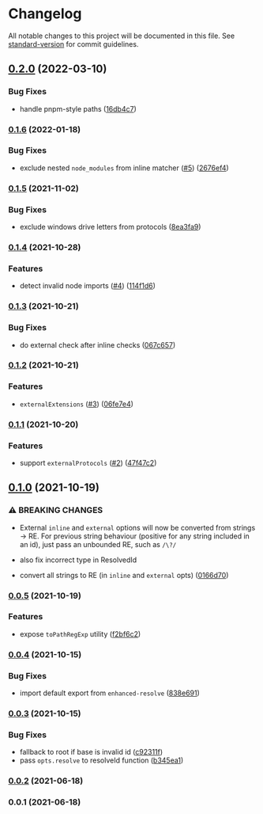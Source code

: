 # Changelog

All notable changes to this project will be documented in this file. See [standard-version](https://github.com/conventional-changelog/standard-version) for commit guidelines.

## [0.2.0](https://github.com/unjs/externality/compare/v0.1.6...v0.2.0) (2022-03-10)


### Bug Fixes

* handle pnpm-style paths ([16db4c7](https://github.com/unjs/externality/commit/16db4c7e6fb83e8427746c843a64a526a19ffe00))

### [0.1.6](https://github.com/unjs/externality/compare/v0.1.5...v0.1.6) (2022-01-18)


### Bug Fixes

* exclude nested `node_modules` from inline matcher ([#5](https://github.com/unjs/externality/issues/5)) ([2676ef4](https://github.com/unjs/externality/commit/2676ef4547508cd04c82d61797795e8f23c479c5))

### [0.1.5](https://github.com/unjs/externality/compare/v0.1.4...v0.1.5) (2021-11-02)


### Bug Fixes

* exclude windows drive letters from protocols ([8ea3fa9](https://github.com/unjs/externality/commit/8ea3fa947cfa0bdd9d503c9bf35f56841a9b68e0))

### [0.1.4](https://github.com/unjs/externality/compare/v0.1.3...v0.1.4) (2021-10-28)


### Features

* detect invalid node imports ([#4](https://github.com/unjs/externality/issues/4)) ([114f1d6](https://github.com/unjs/externality/commit/114f1d6ad947fe0da2c472c65e73592ec983c6a2))

### [0.1.3](https://github.com/unjs/externality/compare/v0.1.2...v0.1.3) (2021-10-21)


### Bug Fixes

* do external check after inline checks ([067c657](https://github.com/unjs/externality/commit/067c6577ccbc52cd7cc6b50bddfff26c39fa7d34))

### [0.1.2](https://github.com/unjs/externality/compare/v0.1.1...v0.1.2) (2021-10-21)


### Features

* `externalExtensions` ([#3](https://github.com/unjs/externality/issues/3)) ([06fe7e4](https://github.com/unjs/externality/commit/06fe7e4da57146dccfd1672c9389760cfe4399fd))

### [0.1.1](https://github.com/unjs/externality/compare/v0.1.0...v0.1.1) (2021-10-20)


### Features

* support `externalProtocols` ([#2](https://github.com/unjs/externality/issues/2)) ([47f47c2](https://github.com/unjs/externality/commit/47f47c2456690652c07b0a26d7fbfee0bd92750b))

## [0.1.0](https://github.com/unjs/externality/compare/v0.0.5...v0.1.0) (2021-10-19)


### ⚠ BREAKING CHANGES

* External `inline` and `external` options will now be converted from strings -> RE. For previous string behaviour (positive for any string included in an id), just pass an unbounded RE, such as `/\?/`

* also fix incorrect type in ResolvedId

* convert all strings to RE (in `inline` and `external` opts) ([0166d70](https://github.com/unjs/externality/commit/0166d7033410bb7c47503fec7ac4c9e5ce2dd869))

### [0.0.5](https://github.com/unjs/externality/compare/v0.0.4...v0.0.5) (2021-10-19)


### Features

* expose `toPathRegExp` utility ([f2bf6c2](https://github.com/unjs/externality/commit/f2bf6c2a59934319f3f92f205e8adc08ee738cca))

### [0.0.4](https://github.com/unjs/externality/compare/v0.0.3...v0.0.4) (2021-10-15)


### Bug Fixes

* import default export from `enhanced-resolve` ([838e691](https://github.com/unjs/externality/commit/838e691b05877014da6b89cd896146d3e4a87a56))

### [0.0.3](https://github.com/unjs/externality/compare/v0.0.2...v0.0.3) (2021-10-15)


### Bug Fixes

* fallback to root if base is invalid id ([c92311f](https://github.com/unjs/externality/commit/c92311f2eed1dbe3e22d81a853416c7544dd4754))
* pass `opts.resolve` to resolveId function ([b345ea1](https://github.com/unjs/externality/commit/b345ea1ea060d591f21f20ccc1a2db389f46e551))

### [0.0.2](https://github.com/unjs/externality/compare/v0.0.1...v0.0.2) (2021-06-18)

### 0.0.1 (2021-06-18)
